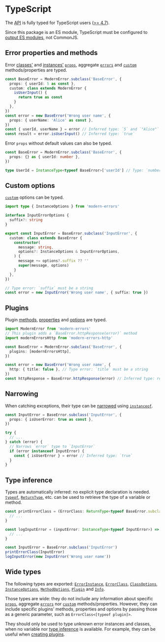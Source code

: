 # TypeScript

The [API](../README.md#api) is fully typed for TypeScript users
([>= 4.7](https://devblogs.microsoft.com/typescript/announcing-typescript-4-7)).

Since this package is an ES module, TypeScript must be configured to
[output ES modules](https://www.typescriptlang.org/docs/handbook/esm-node.html),
not CommonJS.

## Error properties and methods

Error [classes'](../README.md#%EF%B8%8F-error-classes) and
[instances'](../README.md#throw-errors)
[`props`](../README.md#%EF%B8%8F-error-properties), aggregate
[`errors`](../README.md#aggregate-errors) and
[`custom`](../README.md#-custom-logic) methods/properties are typed.

<!-- eslint-disable class-methods-use-this -->

```ts
const BaseError = ModernError.subclass('BaseError', {
  props: { userId: 5 as const },
  custom: class extends ModernError {
    isUserInput() {
      return true as const
    }
  },
})
const error = new BaseError('Wrong user name', {
  props: { userName: 'Alice' as const },
})
const { userId, userName } = error // Inferred type: `5` and `"Alice"`
const result = error.isUserInput() // Inferred type: `true`
```

Error `props` without default values can also be typed.

```ts
const BaseError = ModernError.subclass('BaseError', {
  props: {} as { userId: number },
})

type UserId = InstanceType<typeof BaseError>['userId'] // Type: `number`
```

## Custom options

[`custom`](../README.md#-custom-logic) options can be typed.

<!-- eslint-disable no-param-reassign, fp/no-mutation -->

```ts
import type { InstanceOptions } from 'modern-errors'

interface InputErrorOptions {
  suffix?: string
}

export const InputError = BaseError.subclass('InputError', {
  custom: class extends BaseError {
    constructor(
      message: string,
      options?: InstanceOptions & InputErrorOptions,
    ) {
      message += options?.suffix ?? ''
      super(message, options)
    }
  },
})

// Type error: `suffix` must be a string
const error = new InputError('Wrong user name', { suffix: true })
```

## Plugins

Plugin [methods](plugins.md#staticmethodsmethodname),
[properties](plugins.md#properties) and [options](../README.md#plugin-options)
are typed.

```ts
import ModernError from 'modern-errors'
// This plugin adds a `BaseError.httpResponse(error)` method
import modernErrorsHttp from 'modern-errors-http'

const BaseError = ModernError.subclass('BaseError', {
  plugins: [modernErrorsHttp],
})

const error = new BaseError('Wrong user name', {
  http: { title: false }, // Type error: `title` must be a string
})
const httpResponse = BaseError.httpResponse(error) // Inferred type: response object
```

## Narrowing

When catching exceptions, their type can be
[narrowed](https://www.typescriptlang.org/docs/handbook/2/narrowing.html#instanceof-narrowing)
using [`instanceof`](../README.md#check-error-classes).

<!-- eslint-disable max-depth -->

```ts
const InputError = BaseError.subclass('InputError', {
  props: { isUserError: true as const },
})

try {
  // ...
} catch (error) {
  // Narrows `error` type to `InputError`
  if (error instanceof InputError) {
    const { isUserError } = error // Inferred type: `true`
  }
}
```

## Type inference

Types are automatically inferred: no explicit type declaration is needed.
[`typeof`](https://www.typescriptlang.org/docs/handbook/2/typeof-types.html),
[`ReturnType`](https://www.typescriptlang.org/docs/handbook/utility-types.html#returntypetype),
etc. can be used to retrieve the type of a variable or method.

```ts
const printErrorClass = (ErrorClass: ReturnType<typeof BaseError.subclass>) => {
  // ...
}

const logInputError = (inputError: InstanceType<typeof InputError>) => {
  // ...
}

const InputError = BaseError.subclass('InputError')
printErrorClass(InputError)
logInputError(new InputError('Wrong user name'))
```

## Wide types

The following types are exported:
[`ErrorInstance`](../README.md#new-errorclassmessage-options),
[`ErrorClass`](../README.md#%EF%B8%8F-error-classes),
[`ClassOptions`](../README.md#options),
[`InstanceOptions`](../README.md#options-2),
[`MethodOptions`](../README.md#plugin-options),
[`Plugin`](../README.md#-plugins) and [`Info`](plugins.md#info-1).

Those types are wide: they do not include any information about specific
[`props`](../README.md#%EF%B8%8F-error-properties), aggregate
[`errors`](../README.md#aggregate-errors) nor
[`custom`](../README.md#-custom-logic) methods/properties. However, they can
include specific plugins' methods, properties and options by passing those as a
generic parameter, such as `ErrorClass<[typeof plugin]>`.

They should only be used to type unknown error instances and classes, when no
variable nor [type inference](#type-inference) is available. For example, they
can be useful when [creating plugins](plugins.md#typescript).
